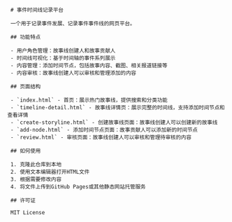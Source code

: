      # 事件时间线记录平台
     
     一个用于记录事件发展、记录事件事件线的网页平台。
     
     ## 功能特点
     
     - 用户角色管理：故事线创建人和故事贡献人
     - 时间线可视化：基于时间轴的事件系列展示
     - 内容管理：添加时间节点，包括故事内容、截图、相关报道链接等
     - 内容审核：故事线创建人可以审核和管理添加的内容
     
     ## 页面结构
     
     - `index.html` - 首页：展示热门故事线，提供搜索和分类功能
     - `timeline-detail.html` - 故事线详情页：展示完整的时间线，支持添加时间节点和查看详情
     - `create-storyline.html` - 创建故事线页面：故事线创建人可以创建新的故事线
     - `add-node.html` - 添加时间节点页面：故事贡献人可以添加新的时间节点
     - `review.html` - 审核页面：故事线创建人可以审核和管理待审核的内容
     
     ## 如何使用
     
     1. 克隆此仓库到本地
     2. 使用文本编辑器打开HTML文件
     3. 根据需要修改内容
     4. 将文件上传到GitHub Pages或其他静态网站托管服务
     
     ## 许可证
     
     MIT License
     